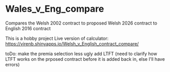 # Wales_v_Eng_compare
Compares the Welsh 2002 contract to proposed Welsh 2026 contract to English 2016 contract

This is a hobby project
Live version of calculator: https://virenb.shinyapps.io/Welsh_v_English_contract_compare/

toDo:
make the premia selection less ugly
add LTFT (need to clarify how LTFT works on the prposed contract before it is added back in, else I'll have errors)
